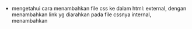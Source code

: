 - mengetahui cara menambahkan file css ke dalam html:
external, dengan menambahkan link yg diarahkan pada file cssnya
internal, menambahkan <style>
inline, menambhkan style di baris yg akan di edit

- CSS selector, id dan tag
- CSS grouping, menggabungkan beberapa selector yg akan di edit misal h1, h2 {}
